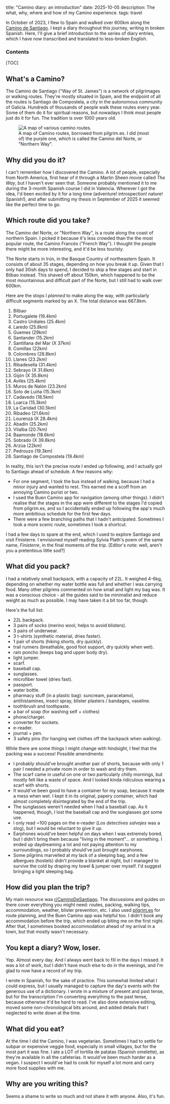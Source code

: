 title: "Camino diary: an introduction"
date: 2025-10-05
description: The what, why, where and how of my Camino experience.
tags: travel

In October of 2023, I flew to Spain and walked over 600km along the [Camino de Santiago](https://en.wikipedia.org/wiki/Camino_de_Santiago). I kept a diary throughout this journey, writing in broken Spanish. Here, I'll give a brief introduction to the series of diary entries, which I have now transcribed and translated to less-broken English.

<h3>Contents</h3>
[TOC]

## What's a Camino?
The Camino de Santiago ("Way of St. James") is a network of pilgrimages or walking routes. They're mostly situated in Spain, and the endpoint of all the routes is Santiago de Compostela, a city in the autonomous community of Galicia. Hundreds of thousands of people walk these routes every year. Some of them do it for spiritual reasons, but nowadays I think most people just do it for fun. The tradition is over 1000 years old.

<figure>
<img src="{{ url_for('static', filename='img/camino/camino-map.webp') }}"
     alt="A map of various camino routes."
     class="centered">
<figcaption>A map of Camino routes, borrowed from pilgrim.es. I did (most of) the purple one, which is called the Camino del Norte, or "Northern Way".</figcaption>
</figure>

## Why did you do it?
I can't remember how I discovered the Camino. A lot of people, especially from North America, first hear of it through a Martin Sheen movie called *The Way*, but I haven't ever seen that. Someone probably mentioned it to me during the 3-month Spanish course I did in Valencia. Wherever I got the idea, I'd been excited by it for a long time (adventure! introspection! nature! Spanish!), and after submitting my thesis in September of 2025 it seemed like the perfect time to go.

## Which route did you take?
The Camino del Norte, or "Northern Way", is a route along the coast of northern Spain. I picked it because it's less crowded than the the most popular route, the Camino Francés ("French Way"). I thought the people there might be more interesting, and it'd be less touristy.

<!--I'm not sure if this comes from a nonconformist streak or what, but I often seem to pick options from the 2nd tier of popularity. I studied Spanish in Valencia instead of Madrid or Barcelona; in school, I joined the underpopulated German class rather than one of the many crowded French classes; and my favourite programming language is the underappreciated Common Lisp. On the other hand, I follow the recommendations of others when it comes to movies, books, music and food.-->

The Norte starts in Irún, in the Basque Country of northeastern Spain. It consists of about 35 stages, depending on how you break it up. Given that I only had 30ish days to spend, I decided to skip a few stages and start in Bilbao instead. This shaved off about 150km, which happened to be the most mountainous and difficult part of the Norte, but I still had to walk over 600km.

Here are the stops I *planned* to make along the way, with particularly difficult segments marked by an X. The total distance was 667.8km.


1. Bilbao
2. Portugalete (19.4km)
3. Castro Urdiales (25.4km)
4. Laredo (25.8km)
5. Guemes (29km)
6. Santander (15.2km)
7. Santillana del Mar (X 37km)
8. Comillas (22km)
9. Colombres (28.8km)
10. Llanes (23.2km)
11. Ribadesella (31.4km)
12. Sebrayo (X 31.6km)
13. Gijón (X 35.8km)
14. Avilés (25.4km)
15. Muros de Nalón (23.2km)
16. Soto de Luiña (15.3km)
17. Cadavedo (18.5km)
18. Luarca (15.3km)
19. La Caridad (30.5km)
20. Ribadeo (21.6km)
21. Lourenzá (X 28.4km)
22. Abadín (25.2km)
23. Vilalba (20.7km)
24. Baamonde (18.6km)
25. Sobrado (X 39.8km)
26. Arzúa (22km)
27. Pedrouzo (19.3km)
28. Santiago de Compostela (19.4km)

In reality, this isn't the precise route I ended up following, and I actually got to Santiago ahead of schedule. A few reasons why:

* For one segment, I took the bus instead of walking, because I had a minor injury and wanted to rest. This earned me a scoff from an annoying Camino purist or two.
* I used the Buen Camino app for navigation (among other things). I didn't realise that the stages in the app were different to the stages I'd copied from pilgrim.es, and so I accidentally ended up following the app's much more ambitious schedule for the first few days.
* There were a few branching paths that I hadn't anticipated. Sometimes I took a more scenic route, sometimes I took a shortcut.

I had a few days to spare at the end, which I used to explore Santiago and visit Finisterre. I envisioned myself reading Sylvia Plath's poem of the same name, *Finisterre*, in the final moments of the trip. [Editor's note: well, aren't you a pretentious little sod?]

## What did you pack?
I had a relatively small backpack, with a capacity of 22L. It weighed 4-6kg, depending on whether my water bottle was full and whether I was carrying food. Many other pilgrims commented on how small and light my bag was. It was a conscious choice - all the guides said to be minimalist and reduce weight as much as possible. I may have taken it a bit too far, though.

Here's the full list:

* 22L backpack.
* 3 pairs of socks (merino wool, helps to avoid blisters).
* 3 pairs of underwear.
* 3 t-shirts (synthetic material, dries faster).
* 1 pair of shorts (hiking shorts, dry quickly).
* trail runners (breathable, good foot support, dry quickly when wet).
* rain poncho (keeps bag and upper body dry).
* light jumper.
* scarf.
* baseball cap.
* sunglasses.
* microfiber towel (dries fast).
* passport.
* water bottle.
* pharmacy stuff (in a plastic bag): suncream, paracetamol, antihistamines, insect spray, blister plasters / bandages, vaseline.
* toothbrush and toothpaste.
* a bar of soap (for washing self + clothes)
* phone/charger.
* converter for sockets.
* e-reader.
* journal + pen.
* 3 safety pins (for hanging wet clothes off the backpack when walking).

While there are some things I might change with hindsight, I feel that the packing was a success! Possible amendments:

* I probably should've brought another pair of shorts, because with only 1 pair I needed a private room in order to wash and dry them.
* The scarf came in useful on one or two particularly chilly mornings, but mostly felt like a waste of space. And I looked kinda ridiculous wearing a scarf with shorts.
* It would've been good to have a container for my soap, because it made a mess when wet. I kept it in its original, papery container, which had almost completely disintegrated by the end of the trip.
* The sunglasses weren't needed when I had a baseball cap. As it happened, though, I lost the baseball cap and the sunglasses got some use.
* I only read ~100 pages on the e-reader (*Los detectives salvajes* was a slog), but I would be reluctant to give it up.
* Earphones would've been helpful on days when I was extremely bored, but I didn't bring them because "living in the moment"... or something. I ended up daydreaming a lot and not paying attention to my surroundings, so I probably should've just brought earphones.
* Some pilgrims marvelled at my lack of a sleeping bag, and a few albergues (hostels) didn't provide a blanket at night, but I managed to survive the cold by draping my towel & jumper over myself. I'd suggest bringing a light sleeping bag.

## How did you plan the trip?
My main resource was [r/CaminoDeSantiago](https://www.reddit.com/r/CaminoDeSantiago/). The discussions and guides on there cover everything you might need: routes, packing, walking tips, accommodation, weather, blister prevention, etc. I also used [pilgrim.es](https://www.pilgrim.es/en/northern-way/) for route planning, and the Buen Camino app was helpful too. I didn't book any accommodation before the trip, which ended up biting me on the first night. After that, I sometimes booked accommodation ahead of my arrival in a town, but that mostly wasn't necessary.

## You kept a diary? Wow, loser.
Yep. Almost every day. And I always went back to fill in the days I missed. It was a lot of work, but I didn't have much else to do in the evenings, and I'm glad to now have a record of my trip.

I wrote in Spanish, for the sake of practice. This somewhat limited what I could express, but I usually managed to capture the day's events with the generous use of a dictionary. I wrote in a mixture of present and past tense, but for the transcription I'm converting everything to the past tense, because otherwise it'd be hard to read. I've also done extensive editing, moved some non-chronological bits around, and added details that I neglected to write down at the time.

## What did you eat?
At the time I did the Camino, I was vegetarian. Sometimes I had to settle for subpar or expensive veggie food, especially in small villages, but for the most part it was fine. I ate a LOT of tortilla de patatas (Spanish omelette), as they're available in all the cafeterías. It would've been much harder as a vegan. I suspect I would've had to cook for myself a lot more and carry more food supplies with me.

## Why are you writing this?
Seems a shame to write so much and not share it with anyone. Also, it's fun.
